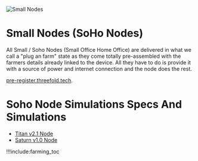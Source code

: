 ![Small Nodes](img/soho_nodes.jpg)

# Small Nodes (SoHo Nodes)

All Small / Soho Nodes (Small Office Home Office) are delivered in what we call a "plug an farm" state as they come totally pre-assembled with the farmers details already linked to the device. All they have to do is provide it with a source of power and internet connection and the node does the rest. 

[pre-register.threefold.tech](https://pre-register.threefold.tech). 

# Soho Node Simulations Specs And Simulations

- [Titan v2.1 Node](titan_v2_1)
- [Saturn v1.0 Node](saturn_v1)


!!!include:farming_toc